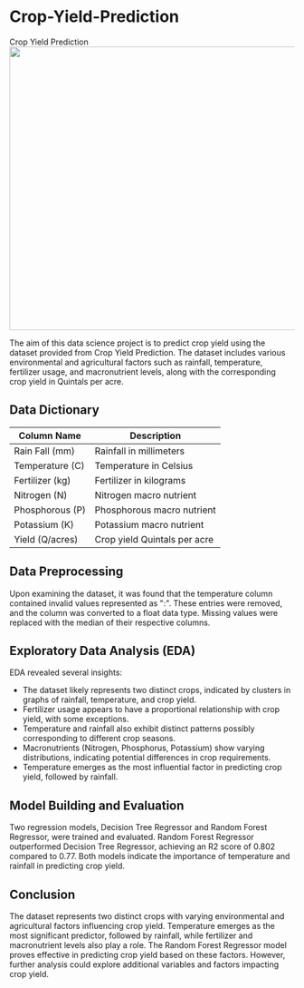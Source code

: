# Crop-Yield-Prediction
Crop Yield Prediction
<img src = "https://img.in-part.com/resize?stripmeta=true&noprofile=true&quality=95&url=https%3A%2F%2Fs3-eu-west-1.amazonaws.com%2Fassets.in-part.com%2Ftechnologies%2Fheader-images%2F2aVv2twTYW9qZGGhPrxw_AdobeStock_241906053.jpeg&width=1200&height=820" width = "700" height = "500">

The aim of this data science project is to predict crop yield using the dataset provided from Crop Yield Prediction. The dataset includes various environmental and agricultural factors such as rainfall, temperature, fertilizer usage, and macronutrient levels, along with the corresponding crop yield in Quintals per acre.

## Data Dictionary

| Column Name     | Description                                  |
|-----------------|----------------------------------------------|
| Rain Fall (mm)  | Rainfall in millimeters                      |
| Temperature (C) | Temperature in Celsius                       |
| Fertilizer (kg) | Fertilizer in kilograms                      |
| Nitrogen (N)    | Nitrogen macro nutrient                      |
| Phosphorous (P) | Phosphorous macro nutrient                   |
| Potassium (K)   | Potassium macro nutrient                     |
| Yield (Q/acres) | Crop yield Quintals per acre                 |

## Data Preprocessing

Upon examining the dataset, it was found that the temperature column contained invalid values represented as ":". These entries were removed, and the column was converted to a float data type. Missing values were replaced with the median of their respective columns.

## Exploratory Data Analysis (EDA)

EDA revealed several insights:
- The dataset likely represents two distinct crops, indicated by clusters in graphs of rainfall, temperature, and crop yield.
- Fertilizer usage appears to have a proportional relationship with crop yield, with some exceptions.
- Temperature and rainfall also exhibit distinct patterns possibly corresponding to different crop seasons.
- Macronutrients (Nitrogen, Phosphorus, Potassium) show varying distributions, indicating potential differences in crop requirements.
- Temperature emerges as the most influential factor in predicting crop yield, followed by rainfall.

## Model Building and Evaluation

Two regression models, Decision Tree Regressor and Random Forest Regressor, were trained and evaluated. Random Forest Regressor outperformed Decision Tree Regressor, achieving an R2 score of 0.802 compared to 0.77. Both models indicate the importance of temperature and rainfall in predicting crop yield.

## Conclusion

The dataset represents two distinct crops with varying environmental and agricultural factors influencing crop yield. Temperature emerges as the most significant predictor, followed by rainfall, while fertilizer and macronutrient levels also play a role. The Random Forest Regressor model proves effective in predicting crop yield based on these factors. However, further analysis could explore additional variables and factors impacting crop yield.
